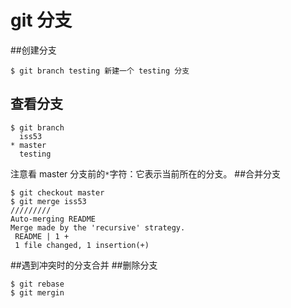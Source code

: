 # git 分支
##创建分支
```shell
$ git branch testing 新建一个 testing 分支
```
## 查看分支
```shell
$ git branch
  iss53
* master
  testing
  ```
注意看 master 分支前的` * `字符：它表示当前所在的分支。
##合并分支
```shell
$ git checkout master
$ git merge iss53
/////////
Auto-merging README
Merge made by the 'recursive' strategy.
 README | 1 +
 1 file changed, 1 insertion(+)
```
##遇到冲突时的分支合并
##删除分支
```shell
$ git rebase
$ git mergin
```
